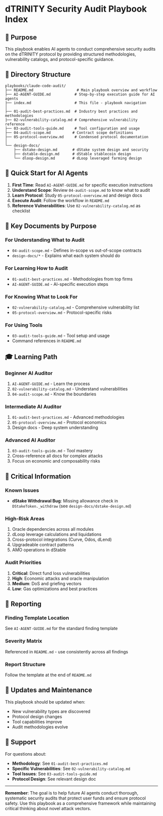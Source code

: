 # dTRINITY Security Audit Playbook Index

## 🎯 Purpose
This playbook enables AI agents to conduct comprehensive security audits on the dTRINITY protocol by providing structured methodologies, vulnerability catalogs, and protocol-specific guidance.

## 📁 Directory Structure

```
playbooks/claude-code-audit/
├── README.md                    # Main playbook overview and workflow
├── AI-AGENT-GUIDE.md           # Step-by-step execution guide for AI agents
├── index.md                    # This file - playbook navigation
│
├── 01-audit-best-practices.md  # Industry best practices and methodologies
├── 02-vulnerability-catalog.md # Comprehensive vulnerability reference
├── 03-audit-tools-guide.md     # Tool configuration and usage
├── 04-audit-scope.md          # Contract scope definitions
├── 05-protocol-overview.md     # Condensed protocol documentation
│
└── design-docs/
    ├── dstake-design.md       # dStake system design and security
    ├── dstable-design.md      # dStable stablecoin design
    └── dloop-design.md        # dLoop leveraged farming design
```

## 🚀 Quick Start for AI Agents

1. **First Time**: Read `AI-AGENT-GUIDE.md` for specific execution instructions
2. **Understand Scope**: Review `04-audit-scope.md` to know what to audit
3. **Learn Protocol**: Study `05-protocol-overview.md` and design docs
4. **Execute Audit**: Follow the workflow in `README.md`
5. **Reference Vulnerabilities**: Use `02-vulnerability-catalog.md` as checklist

## 🔑 Key Documents by Purpose

### For Understanding What to Audit
- `04-audit-scope.md` - Defines in-scope vs out-of-scope contracts
- `design-docs/*` - Explains what each system should do

### For Learning How to Audit
- `01-audit-best-practices.md` - Methodologies from top firms
- `AI-AGENT-GUIDE.md` - AI-specific execution steps

### For Knowing What to Look For
- `02-vulnerability-catalog.md` - Comprehensive vulnerability list
- `05-protocol-overview.md` - Protocol-specific risks

### For Using Tools
- `03-audit-tools-guide.md` - Tool setup and usage
- Command references in `README.md`

## 🎓 Learning Path

### Beginner AI Auditor
1. `AI-AGENT-GUIDE.md` - Learn the process
2. `02-vulnerability-catalog.md` - Understand vulnerabilities
3. `04-audit-scope.md` - Know the boundaries

### Intermediate AI Auditor
1. `01-audit-best-practices.md` - Advanced methodologies
2. `05-protocol-overview.md` - Protocol economics
3. Design docs - Deep system understanding

### Advanced AI Auditor
1. `03-audit-tools-guide.md` - Tool mastery
2. Cross-reference all docs for complex attacks
3. Focus on economic and composability risks

## 🚨 Critical Information

### Known Issues
- **dStake Withdrawal Bug**: Missing allowance check in `DStakeToken._withdraw` (see `design-docs/dstake-design.md`)

### High-Risk Areas
1. Oracle dependencies across all modules
2. dLoop leverage calculations and liquidations
3. Cross-protocol integrations (Curve, Odos, dLend)
4. Upgradeable contract patterns
5. AMO operations in dStable

### Audit Priorities
1. **Critical**: Direct fund loss vulnerabilities
2. **High**: Economic attacks and oracle manipulation
3. **Medium**: DoS and griefing vectors
4. **Low**: Gas optimizations and best practices

## 📝 Reporting

### Finding Template Location
See `AI-AGENT-GUIDE.md` for the standard finding template

### Severity Matrix
Referenced in `README.md` - use consistently across all findings

### Report Structure
Follow the template at the end of `README.md`

## 🔄 Updates and Maintenance

This playbook should be updated when:
- New vulnerability types are discovered
- Protocol design changes
- Tool capabilities improve
- Audit methodologies evolve

## 💬 Support

For questions about:
- **Methodology**: See `01-audit-best-practices.md`
- **Specific Vulnerabilities**: See `02-vulnerability-catalog.md`
- **Tool Issues**: See `03-audit-tools-guide.md`
- **Protocol Design**: See relevant design doc

---

**Remember**: The goal is to help future AI agents conduct thorough, systematic security audits that protect user funds and ensure protocol safety. Use this playbook as a comprehensive framework while maintaining critical thinking about novel attack vectors.